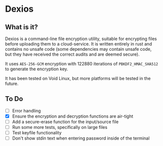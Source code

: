 # Dexios

## What is it?

Dexios is a command-line file encryption utility, suitable for encrypting files before uploading them to a cloud-service. It is written entirely in rust and contains no unsafe code (some dependencies may contain unsafe code, but they have received the correct audits and are deemed secure).

It uses `AES-256-GCM` encryption with 122880 iterations of `PBKDF2_HMAC_SHA512` to generate the encryption key.

It has been tested on Void Linux, but more platforms will be tested in the future.

## To Do

- [ ] Error handling
- [x] Ensure the encryption and decryption functions are air-tight
- [ ] Add a secure-erase function for the input/source file
- [ ] Run some more tests, specifically on large files
- [ ] Test keyfile functionality
- [ ] Don't show stdin text when entering password inside of the terminal